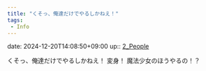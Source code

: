 ```yaml
---
title: "くそっ、俺達だけでやるしかねえ！"
tags:
 - Info
---
```


date: 2024-12-20T14:08:50+09:00
up:: [2_People](Bar/Novel/Nacaria/2_People.md)

くそっ、俺達だけでやるしかねえ！
変身！
魔法少女のほうやるの！？